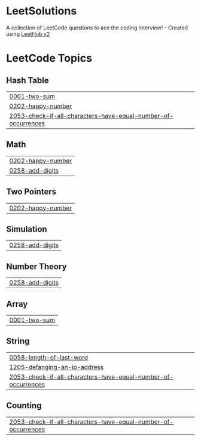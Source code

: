 # LeetSolutions
A collection of LeetCode questions to ace the coding interview! - Created using [LeetHub v2](https://github.com/arunbhardwaj/LeetHub-2.0)

<!---LeetCode Topics Start-->
# LeetCode Topics
## Hash Table
|  |
| ------- |
| [0001-two-sum](https://github.com/codERSunny812/LeetSolutions/tree/master/0001-two-sum) |
| [0202-happy-number](https://github.com/codERSunny812/LeetSolutions/tree/master/0202-happy-number) |
| [2053-check-if-all-characters-have-equal-number-of-occurrences](https://github.com/codERSunny812/LeetSolutions/tree/master/2053-check-if-all-characters-have-equal-number-of-occurrences) |
## Math
|  |
| ------- |
| [0202-happy-number](https://github.com/codERSunny812/LeetSolutions/tree/master/0202-happy-number) |
| [0258-add-digits](https://github.com/codERSunny812/LeetSolutions/tree/master/0258-add-digits) |
## Two Pointers
|  |
| ------- |
| [0202-happy-number](https://github.com/codERSunny812/LeetSolutions/tree/master/0202-happy-number) |
## Simulation
|  |
| ------- |
| [0258-add-digits](https://github.com/codERSunny812/LeetSolutions/tree/master/0258-add-digits) |
## Number Theory
|  |
| ------- |
| [0258-add-digits](https://github.com/codERSunny812/LeetSolutions/tree/master/0258-add-digits) |
## Array
|  |
| ------- |
| [0001-two-sum](https://github.com/codERSunny812/LeetSolutions/tree/master/0001-two-sum) |
## String
|  |
| ------- |
| [0058-length-of-last-word](https://github.com/codERSunny812/LeetSolutions/tree/master/0058-length-of-last-word) |
| [1205-defanging-an-ip-address](https://github.com/codERSunny812/LeetSolutions/tree/master/1205-defanging-an-ip-address) |
| [2053-check-if-all-characters-have-equal-number-of-occurrences](https://github.com/codERSunny812/LeetSolutions/tree/master/2053-check-if-all-characters-have-equal-number-of-occurrences) |
## Counting
|  |
| ------- |
| [2053-check-if-all-characters-have-equal-number-of-occurrences](https://github.com/codERSunny812/LeetSolutions/tree/master/2053-check-if-all-characters-have-equal-number-of-occurrences) |
<!---LeetCode Topics End-->